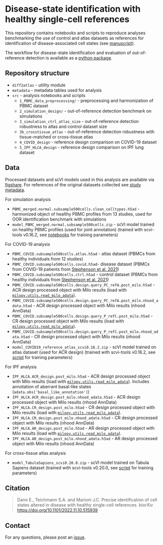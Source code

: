 # Disease-state identification with healthy single-cell references  

This repository contains notebooks and scripts to reproduce analyses benchmarking the use of control and atlas datasets as references for identification of disease-associated cell states (see [manuscript](https://doi.org/10.1101/2022.11.10.515939)).

The workflow for disease-state identification and evaluation of out-of-reference detection is available as a [python package](https://github.com/emdann/oor_benchmark). 

## Repository structure

- `diff2atlas` - utility module 
- `metadata` - metadata tables used for analysis
- `src` - analysis notebooks and scripts 
  - `1_PBMC_data_preprocessing/` - preprocessing and harmonization of PBMC dataset
  - `2_simulation_design/` - out-of-reference detection benchmark on simulations
  - `3_simulation_ctrl_atlas_size` - out-of-reference detection robustness to atlas and control dataset size
  - `3b_crosstissue_atlas` - out-of-reference detection robustness with tissue-matched or cross-tissue atlas
  - `4_COVID_design` - reference design comparison on COVID-19 dataset 
  - `5_IPF_HLCA_design` - reference design comparison on IPF lung dataset

## Data

Processed datasets and scVI models used in this analysis are available via [figshare](https://doi.org/10.6084/m9.figshare.21456645.v1). For references of the original datasets collected see [study metadata](https://github.com/MarioniLab/oor_design_reproducibility/blob/master/metadata/suppl_table_studies.csv). 

For simulation analysis
- `PBMC_merged.normal.subsample500cells.clean_celltypes.h5ad` - harmonized object of healthy PBMC profiles from 13 studies, used for OOR identification benchmark with simulations
- `model_PBMC_merged.normal.subsample500cells.zip` - scVI model trained on healthy PBMC profiles (used for joint annotation) (trained with scvi-tools v0.16.2, see [notebooks](https://github.com/MarioniLab/oor_design_reproducibility/blob/master/src/1_PBMC_data_preprocessing/20220601_PBMC_scVI.ipynb) for training parameters)

For COVID-19 analysis
- `PBMC_COVID.subsample500cells.atlas.h5ad` - atlas dataset (PBMCs from healthy individuals from 12 studies)
- `PBMC_COVID.subsample500cells.covid.h5ad`- disease dataset (PBMCs from COVID-19 patients from [Stephenson et al. 2021](https://www.nature.com/articles/s41591-021-01329-2))
- `PBMC_COVID.subsample500cells.ctrl.h5ad` - control dataset (PBMCs from healthy individuals from [Stephenson et al. 2021](https://www.nature.com/articles/s41591-021-01329-2))
- `PBMC_COVID.subsample500cells.design.query_PC_refA.post_milo.h5ad` - ACR design processed object with Milo results (load with [`milopy.utils.read_milo_adata`](https://milopy.readthedocs.io/en/latest/autoapi/milopy/utils/index.html#milopy.utils.read_milo_adata)).
- `PBMC_COVID.subsample500cells.design.query_PC_refA.post_milo.nhood_adata.h5ad` - ACR design processed object with Milo results (nhood AnnData)
- `PBMC_COVID.subsample500cells.design.query_P_refC.post_milo.h5ad` - CR design processed object with Milo results (load with [`milopy.utils.read_milo_adata`](https://milopy.readthedocs.io/en/latest/autoapi/milopy/utils/index.html#milopy.utils.read_milo_adata)).
- `PBMC_COVID.subsample500cells.design.query_P_refC.post_milo.nhood_adata.h5ad` - CR design processed object with Milo results (nhood AnnData)
- `model_COVID19_reference_atlas_scvi0.16.2.zip` - scVI model trained on atlas dataset (used for ACR design) (trained with scvi-tools v0.16.2, see [script](https://github.com/MarioniLab/oor_design_reproducibility/blob/master/src/4_COVID_design/COVID_train_references.py) for training parameters)

For IPF analysis
- `IPF_HLCA.ACR_design.post_milo.h5ad` - ACR design processed object with Milo results (load with [`milopy.utils.read_milo_adata`](https://milopy.readthedocs.io/en/latest/autoapi/milopy/utils/index.html#milopy.utils.read_milo_adata)). Includes annotation of aberrant basal-like states (`adata.obs['basal_like_annotation']`)
- `IPF_HLCA.ACR_design.post_milo.nhood_adata.h5ad` - ACR design processed object with Milo results (nhood AnnData)
- `IPF_HLCA.CR_design.post_milo.h5ad` - CR design processed object with Milo results (load with [`milopy.utils.read_milo_adata`](https://milopy.readthedocs.io/en/latest/autoapi/milopy/utils/index.html#milopy.utils.read_milo_adata)).
- `IPF_HLCA.CR_design.post_milo.nhood_adata.h5ad` - CR design processed object with Milo results (nhood AnnData)
- `IPF_HLCA.AR_design.post_milo.h5ad` - AR design processed object with Milo results (load with [`milopy.utils.read_milo_adata`](https://milopy.readthedocs.io/en/latest/autoapi/milopy/utils/index.html#milopy.utils.read_milo_adata)).
- `IPF_HLCA.AR_design.post_milo.nhood_adata.h5ad` - AR design processed object with Milo results (nhood AnnData)


For cross-tissue atlas analysis
- `model_TabulaSapiens_scvi0.20.0.zip` - scVI model trained on Tabula Sapiens dataset (trained with scvi-tools v0.20.0, see [script](https://github.com/MarioniLab/oor_design_reproducibility/blob/revision-1.0/src/3b_crosstissue_atlas/train_atlas.py) for training parameters)

## Citation

> Dann E., Teichmann S.A. and Marioni J.C. Precise identification of cell states altered in disease with healthy single-cell references. biorXiv https://doi.org/10.1101/2022.11.10.515939

## Contact

For any questions, please post an [issue](https://github.com/MarioniLab/oor_design_reproducibility/issues?q=is%3Aissue+is%3Aopen+sort%3Aupdated-desc).


